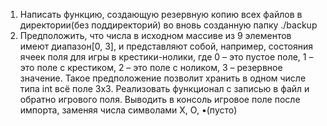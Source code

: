  1. Написать функцию, создающую резервную копию всех файлов в директории(без поддиректорий) во вновь созданную 
 папку ./backup
 2. Предположить, что числа в исходном массиве из 9 элементов имеют диапазон[0, 3], и представляют собой, например, 
 состояния ячеек поля для игры в крестики-нолики, где 0 – это пустое поле, 1 – это поле с крестиком, 2 – это поле 
 с ноликом, 3 – резервное значение. Такое предположение позволит хранить в одном числе типа int всё поле 3х3. 
 Реализовать функционал с записью в файл и обратно игрового поля. Выводить в консоль игровое поле после импорта, 
 заменяя числа символами X, O, •(пусто)
